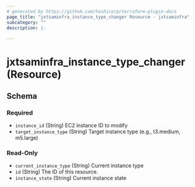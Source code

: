 ```yaml
---
# generated by https://github.com/hashicorp/terraform-plugin-docs
page_title: "jxtsaminfra_instance_type_changer Resource - jxtsaminfra"
subcategory: ""
description: |-
  
---
```


# jxtsaminfra_instance_type_changer (Resource)





<!-- schema generated by tfplugindocs -->
## Schema

### Required

- `instance_id` (String) EC2 instance ID to modify
- `target_instance_type` (String) Target instance type (e.g., t3.medium, m5.large)

### Read-Only

- `current_instance_type` (String) Current instance type
- `id` (String) The ID of this resource.
- `instance_state` (String) Current instance state
